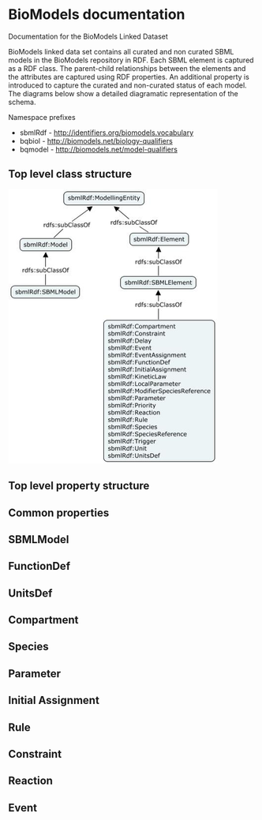 # BioModels documentation 

Documentation for the BioModels Linked Dataset

BioModels linked data set contains all curated and non curated SBML models in the BioModels repository in RDF. Each SBML element is captured as a RDF class. The parent-child relationships between the elements and the attributes are captured using RDF properties. An additional property is introduced to capture the curated and non-curated status of each model. The diagrams below show a detailed diagramatic representation of the schema. 

Namespace prefixes

   - sbmlRdf - http://identifiers.org/biomodels.vocabulary
   - bqbiol - http://biomodels.net/biology-qualifiers
   - bqmodel - http://biomodels.net/model-qualifiers


## Top level class structure
![toplevel](https://github.com/EBISPOT/RDF-platform/blob/gh-pages/static/biomodels/topLevelClassStructure-424x557.jpeg?raw=true)

 


## Top level property structure

## Common properties

## SBMLModel

## FunctionDef

## UnitsDef

## Compartment

## Species

## Parameter

## Initial Assignment

## Rule

## Constraint

## Reaction

## Event
